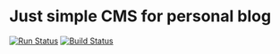 # Just simple CMS for personal blog 

[![Run Status](https://api.shippable.com/projects/595e586201ed240700b6e83a/badge?branch=master)](https://app.shippable.com/github/proshin-roman/blog)
[![Build Status](https://travis-ci.org/proshin-roman/blog.svg?branch=master)](https://travis-ci.org/proshin-roman/blog)
